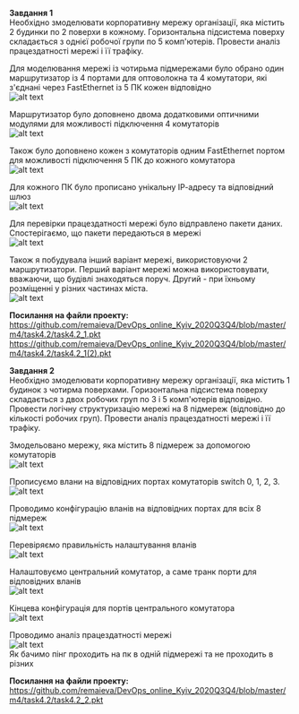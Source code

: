 <b>Завдання 1</b> <br/>
Необхідно змоделювати корпоративну мережу організації, яка містить 2 будинки по 2 поверхи в кожному. Горизонтальна підсистема поверху складається з однієї робочої групи по 5 комп'ютерів. Провести аналіз працездатності мережі і її трафіку.<br/>

Для моделювання мережі із чотирьма підмережами було обрано один маршрутизатор із 4 портами для оптоволокна та 4 комутатори, які з'єднані через FastEthernet  із 5 ПК кожен відповідно <br/>
![alt text](/m4/task4.2/Network.PNG) <br />

Маршрутизатор було доповнено двома додатковими оптичними модулями для можливості підключення 4 комутаторів <br />
![alt text](/m4/task4.2/OpticModule.PNG) <br />

Також було доповнено кожен з комутаторів одним FastEthernet портом для можливості підключення 5 ПК до кожного комутатора <br />
![alt text](/m4/task4.2/FaModule.PNG) <br />

Для кожного ПК було прописано унікальну ІР-адресу та відповідний шлюз <br />
![alt text](/m4/task4.2/Gateway.PNG) <br />

Для перевірки працездатності мережі було відправлено пакети даних. Спостерігаємо, що пакети передаються в мережі  <br />
![alt text](/m4/task4.2/Run.PNG) <br />

Також я побудувала інший варіант мережі, використовуючи 2 маршрутизатори. Перший варіант мережі можна використовувати, вважаючи, що будівлі знаходяться поруч. Другий - при їхньому розміщенні у різних частинах міста. <br />
![alt text](/m4/task4.2/Routers.PNG) <br />

<b>Посилання на файли проекту:</b> <br />
https://github.com/remaieva/DevOps_online_Kyiv_2020Q3Q4/blob/master/m4/task4.2/task4.2_1.pkt <br />
https://github.com/remaieva/DevOps_online_Kyiv_2020Q3Q4/blob/master/m4/task4.2/task4.2_1(2).pkt <br />

<b>Завдання 2</b> <br/>
Необхідно змоделювати корпоративну мережу організації, яка містить 1 будинок з чотирма поверхами. Горизонтальна підсистема поверху складається з двох робочих груп по 3 і 5 комп'ютерів відповідно. Провести логічну структуризацію мережі на 8 підмереж (відповідно до кількості робочих груп). Провести аналіз працездатності мережі і її трафіку. <br/>

Змодельовано мережу, яка містить 8 підмереж за допомогою комутаторів  <br />
![alt text](/m4/task4.2/Network(2).PNG) <br />

Прописуємо влани на відповідних портах комутаторів switch 0, 1, 2, 3.  <br />
![alt text](/m4/task4.2/Vlan_conf.PNG) <br />

Проводимо конфігурацію вланів на відповідних портах для всіх 8 підмереж <br />
![alt text](/m4/task4.2/Vlan_fa.PNG) <br />

Перевіряємо правильність налаштування вланів <br />
![alt text](/m4/task4.2/Vlan_brief.PNG) <br />

Налаштовуємо центральний комутатор, а саме транк порти для відповідних вланів <br />
![alt text](/m4/task4.2/Central.PNG) <br />

Кінцева конфігурація для портів центрального комутатора <br />
![alt text](/m4/task4.2/Central_conf.PNG) <br />

Проводимо аналіз працездатності мережі <br />
![alt text](/m4/task4.2/Ping.PNG) <br />
Як бачимо пінг проходить на пк в одній підмережі та не проходить в різних <br />

<b>Посилання на файли проекту:</b> <br />
https://github.com/remaieva/DevOps_online_Kyiv_2020Q3Q4/blob/master/m4/task4.2/task4.2_2.pkt<br />
